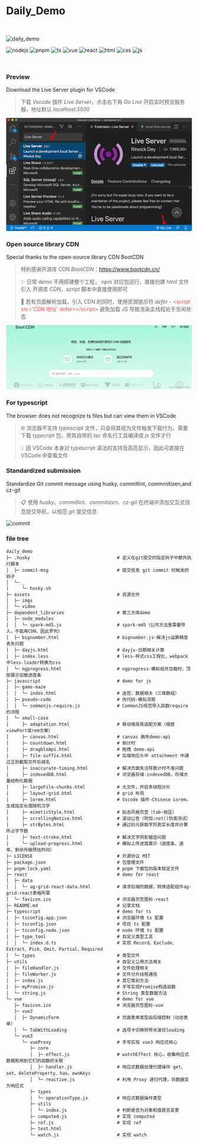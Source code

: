 # Daily_Demo

<br/>

![daily_demo](https://img.shields.io/badge/%F0%9F%8E%89_welcome_to-daily__demo-blue)

![nodejs](https://img.shields.io/badge/node-v18.14.2-brightgreen?logo=nodedotjs) ![pnpm](https://img.shields.io/badge/pnpm-v9.4.0-brightgreen?logo=pnpm) ![ts](https://img.shields.io/badge/typescript-v4.9.5-blue?logo=typescript) ![vue](https://img.shields.io/badge/vue-v2.7.8_|_v3_+-blue?logo=vuedotjs) ![react](https://img.shields.io/badge/react-v18_+-eee?logo=react) ![html](https://img.shields.io/badge/html-fff?logo=html5) ![css](https://img.shields.io/badge/css-fff?logo=css3&logoColor=blue) ![js](https://img.shields.io/badge/javascript-fff?logo=javascript&logoColor=blue)

<br/>

### Preview

Download the Live Server plugin for VSCode

> 下载 _Vscode_ 插件 _Live Server_，点击右下角 _Go Live_ 开启实时预览服务器，地址默认 _localhost:5500_

![vscode-plugin-live Server](./assets/imgs/vscode-live-server-extension.png)

### Open source library CDN

Special thanks to the open-source library CDN BootCDN

> 特别感谢开源库 CDN _BootCDN_：https://www.bootcdn.cn/
>
> ✨ 日常 demo 不用搭建整个工程， npm 对应包运行，直接创建 _html_ 文件引入 开源库 CDN，_script_ 脚本中直接使用即可
>
> 🚀 若有页面解析加载，引入 CDN 的同时，使用资源提示符 _defer_ - <span style="color:#ff4d4f">\<script src='CDN 地址' defer>\</script></span> 避免加载 JS 导致渲染主线程处于空闲状态

![BootCDN](./assets/imgs/bootcdn.png)

### For typescript

The browser does not recognize ts files but can view them in VSCode

> 🌐 浏览器不支持 _typescript_ 文件，只会将其视为文件触发下载行为，需要下载 _typecript_ 包，用其自带的 _tsc_ 命名行工具编译成 _js_ 文件才行
>
> 💡 因 VSCode 本身对 typescript 语法的支持及高亮显示，因此可直接在 VSCode 中查看文件

### Standardized submission

Standardize Git commit message using husky, commitlint, commmitizen,and cz-git

> 📋 使用 _husky_、_commitlint_、_commitizen_、_cz-git_ 在终端中添加交互式信息提交导航，以规范 _git_ 提交信息

![commit](./assets/imgs/types-commit.gif)

### file tree

```text
daily_demo
├─ .husky                                 # 定义在git提交的指定钩子中额外执行脚本
│  ├─ commit-msg                          # 提交信息 git commit 时触发的钩子
│  └─ _
│     └─ husky.sh
├─ assets                                 # 资源文件
│  ├─ imgs
│  └─ video
├─ dependent_libraries                    # 第三方库demo
│  ├─ node_modules
│  │  └─ spark-md5.js                     # spark-md5（公共方法里需要导入，不能用CDN，因此罗列）
│  ├─ bignumber.html                      # bignumber.js-解决js运算精度丢失问题
│  ├─ dayjs.html                          # dayjs-日期相关计算
│  ├─ index.less                          # less-样式css工程化，webpack中less-loader转换为css
│  └─ ngprogress.html                     # ngprogress-模拟组件加载时，顶部展示加载进度条
├─ javascript                             # demo for js
│  ├─ game-maze
│  │  └─ index.html                       # 迷宫，数据相关（三维数组）
│  ├─ pseudo-code                         # 伪代码-模拟流程
│  │  └─ commonjs-require.js              # CommonJS规范导入函数require的流程
│  └─ small-case
│     ├─ adaptation.html                  # 移动端简易适配方案（缩放viewPort或rem方案）
│     ├─ canvas.html                      # canvas 画布demo-api
│     ├─ countdown.html                   # 倒计时
│     ├─ dragbleApi.html                  # 拖拽 demo-api
│     ├─ file-suffix.html                 # 后端响应头中 attachment 中通过正则截取文件后缀名
│     ├─ inaccurate-timing.html           # 解决页面失活导致计时不准问题
│     ├─ indexedDB.html                   # 浏览器存储-indexedDB，存储大量结构化数据
│     ├─ largeFile-chunks.html            # 大文件，开启多线程分片
│     ├─ layout-grid.html                 # grid 布局
│     ├─ lorem.html                       # Vscode 插件-Chinese Lorem，生成指定长度随机汉字
│     ├─ mimeticStyle.html                # 拟态风格页签（tab-按压）
│     ├─ scrollingNotice.html             # 滚动公告（附加:not()伪类测试）
│     ├─ strBytes.html                    # 通过码元获取字符真实长度并计算所占字节数
│     ├─ text-stroke.html                 # 解决文字阴影锯齿问题
│     └─ upload-progress.html             # 模拟上传进度展示（进度条、速率、剩余传输预估时间）
├─ LICENSE                                # 开源协议 MIT
├─ package.json                           # 包管理文件
├─ pnpm-lock.yaml                         # pnpm 下载包的版本锁定文件
├─ react                                  # demo for react
│  ├─ data
│  │  └─ ag-grid-react-data.html          # 请求后端的数据，转换适配组件ag-grid-react表格所需
│  └─ favicon.ico                         # 浏览器页签图标-react
├─ README.md                              # 记录文档
├─ typescript                             # demo for ts
│  ├─ tsconfig.app.json                   # 浏览器环境 ts 配置
│  ├─ tsconfig.json                       # 项目 ts 配置
│  ├─ tsconfig.node.json                  # node 环境 ts 配置
│  ├─ type_tool                           # 自定义类型工具
│  │  └─ index.d.ts                       # 实现 Record、Exclude、Extract、Pick、Omit、Partial、Required
│  └─ types                               # 类型文件
├─ utils                                  # 自定义公用方法相关
│  ├─ fileHandler.js                      # 文件处理相关
│  ├─ fileWorker.js                       # 文件分片线程通信
│  ├─ index.js                            # 其它类别方法
│  ├─ myPromise.js                        # 手写实现Promise构造函数
│  └─ string.js                           # String 类型数据方法
└─ vue                                    # demo for vue
   ├─ favicon.ico                         # 浏览器页签图标-vue
   ├─ vue2
   │  ├─ DynamicForm                      # 页面表单类型由后端控制（动态表单）
   │  └─ TabWithLoading                   # 选项卡切换附带水波纹loading
   └─ vue3
      └─ vueProxy                         # 手写实现 vue3 响应式核心
         ├─ core
         │  ├─ effect.js                  # watchEffect 核心，收集响应式数据和用到它们的函数的关联
         │  ├─ handler.js                 # 响应式数据处理代理操作 get、set、deleteProperty、has、ownKeys
         │  └─ reactive.js                # 利用 Proxy 递归代理，将数据变为响应式
         ├─ types
         │  └─ operationType.js           # 响应式数据操作类型
         ├─ utils
         │  └─ index.js                   # 判断是否为对象和值是否变更
         ├─ computed.js                   # 实现 computed
         ├─ ref.js                        # 实现 ref
         ├─ test.html
         └─ watch.js                      # 实现 watch

```
